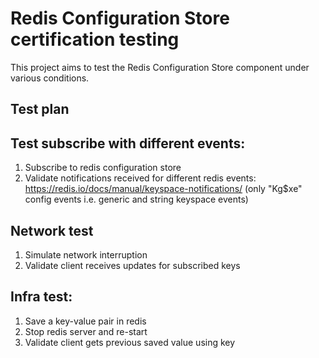 # Redis Configuration Store certification testing

This project aims to test the Redis Configuration Store component under various conditions.

## Test plan

## Test subscribe with different events:
1. Subscribe to redis configuration store
2. Validate notifications received for different redis events: https://redis.io/docs/manual/keyspace-notifications/ (only "Kg$xe" config events i.e. generic and string keyspace events)

## Network test
1. Simulate network interruption
2. Validate client receives updates for subscribed keys 
## Infra test:
1. Save a key-value pair in redis
1. Stop redis server and re-start
2. Validate client gets previous saved value using key
